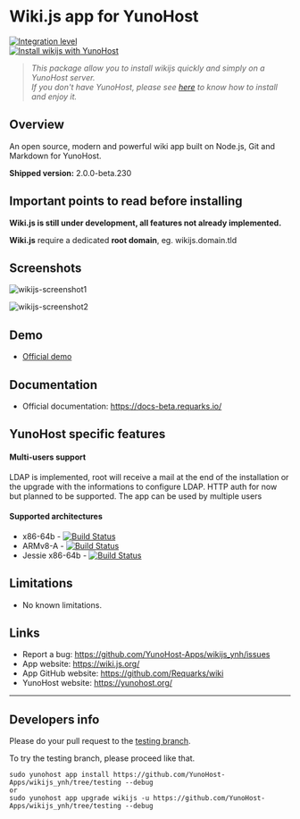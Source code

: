 # Wiki.js app for YunoHost

[![Integration level](https://dash.yunohost.org/integration/wikijs.svg)](https://dash.yunohost.org/appci/app/wikijs)  
[![Install wikijs with YunoHost](https://install-app.yunohost.org/install-with-yunohost.png)](https://install-app.yunohost.org/?app=wikijs)

> *This package allow you to install wikijs quickly and simply on a YunoHost server.  
If you don't have YunoHost, please see [here](https://yunohost.org/#/install) to know how to install and enjoy it.*

## Overview
An open source, modern and powerful wiki app built on Node.js, Git and Markdown for YunoHost.

**Shipped version:** 2.0.0-beta.230

## Important points to read before installing

**Wiki.js is still under development, all features not already implemented.**

**Wiki.js** require a dedicated **root domain**, eg. wikijs.domain.tld

## Screenshots

![wikijs-screenshot1](https://user-images.githubusercontent.com/30271971/52230053-b9ed3400-28b6-11e9-945e-355a752b8391.png)

![wikijs-screenshot2](https://user-images.githubusercontent.com/30271971/52230062-beb1e800-28b6-11e9-99c1-2bd04857600e.png)

## Demo

* [Official demo](https://docs-beta.requarks.io/)

## Documentation

 * Official documentation: https://docs-beta.requarks.io/

## YunoHost specific features

#### Multi-users support

LDAP is implemented, root will receive a mail at the end of the installation or the upgrade with the informations to configure LDAP.
HTTP auth for now but planned to be supported.
The app can be used by multiple users

#### Supported architectures

* x86-64b - [![Build Status](https://ci-apps.yunohost.org/ci/logs/wikijs%20%28Apps%29.svg)](https://ci-apps.yunohost.org/ci/apps/wikijs/)
* ARMv8-A - [![Build Status](https://ci-apps-arm.yunohost.org/ci/logs/wikijs%20%28Apps%29.svg)](https://ci-apps-arm.yunohost.org/ci/apps/wikijs/)
* Jessie x86-64b - [![Build Status](https://ci-stretch.nohost.me/ci/logs/wikijs%20%28Apps%29.svg)](https://ci-stretch.nohost.me/ci/apps/wikijs/)

## Limitations

* No known limitations.

## Links

 * Report a bug: https://github.com/YunoHost-Apps/wikijs_ynh/issues
 * App website: https://wiki.js.org/
 * App GitHub website: https://github.com/Requarks/wiki
 * YunoHost website: https://yunohost.org/

---

Developers info
----------------

Please do your pull request to the [testing branch](https://github.com/YunoHost-Apps/wikijs_ynh/tree/testing).

To try the testing branch, please proceed like that.
```
sudo yunohost app install https://github.com/YunoHost-Apps/wikijs_ynh/tree/testing --debug
or
sudo yunohost app upgrade wikijs -u https://github.com/YunoHost-Apps/wikijs_ynh/tree/testing --debug
```
